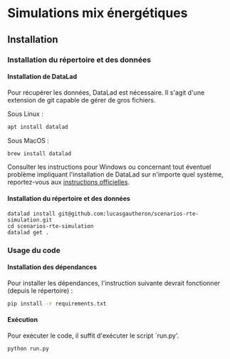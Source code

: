 # Simulations mix énergétiques

## Installation

### Installation du répertoire et des données

#### Installation de DataLad

Pour récupérer les données, DataLad est nécessaire. Il s'agit d'une extension de git capable de gérer de gros fichiers.

Sous Linux :

```bash
apt install datalad
```

Sous MacOS :

```bash
brew install datalad
```

Consulter les instructions pour Windows ou concernant tout éventuel problème impliquant l'installation de DataLad sur n'importe quel système, reportez-vous aux [instructions officielles](https://handbook.datalad.org/en/latest/intro/installation.html#install-datalad).

#### Installation du répertoire et des données

```
datalad install git@github.com:lucasgautheron/scenarios-rte-simulation.git
cd scenarios-rte-simulation
datalad get .
```

### Usage du code

#### Installation des dépendances

Pour installer les dépendances, l'instruction suivante devrait fonctionner (depuis le répertoire) :
 
```bash
pip install -r requirements.txt
```

#### Exécution

Pour exécuter le code, il suffit d'exécuter le script `run.py'.

```bash
python run.py
```
